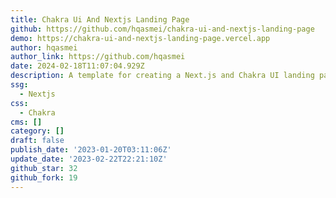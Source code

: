 ```yaml
---
title: Chakra Ui And Nextjs Landing Page
github: https://github.com/hqasmei/chakra-ui-and-nextjs-landing-page
demo: https://chakra-ui-and-nextjs-landing-page.vercel.app
author: hqasmei
author_link: https://github.com/hqasmei
date: 2024-02-18T11:07:04.929Z
description: A template for creating a Next.js and Chakra UI landing page.
ssg:
  - Nextjs
css:
  - Chakra
cms: []
category: []
draft: false
publish_date: '2023-01-20T03:11:06Z'
update_date: '2023-02-22T22:21:10Z'
github_star: 32
github_fork: 19
---
```

